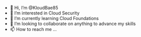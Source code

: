 - 👋 Hi, I’m @KloudBae85
- 👀 I’m interested in Cloud Security
- 🌱 I’m currently learning Cloud Foundations
- 💞️ I’m looking to collaborate on anything to advance my skills
- 📫 How to reach me ...

<!---
KloudBae85/KloudBae85 is a ✨ special ✨ repository because its `README.md` (this file) appears on your GitHub profile.
You can click the Preview link to take a look at your changes.
--->
